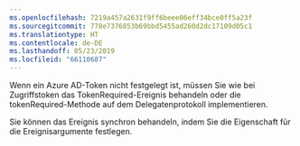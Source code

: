 ```yaml
---
ms.openlocfilehash: 7219a457a2631f9ff6beee06eff34bce0ff5a23f
ms.sourcegitcommit: 778e7376853b69bbd5455ad260d2dc17109d05c1
ms.translationtype: HT
ms.contentlocale: de-DE
ms.lasthandoff: 05/23/2019
ms.locfileid: "66110687"
---
```

Wenn ein Azure AD-Token nicht festgelegt ist, müssen Sie wie bei Zugriffstoken das TokenRequired-Ereignis behandeln oder die tokenRequired-Methode auf dem Delegatenprotokoll implementieren.

Sie können das Ereignis synchron behandeln, indem Sie die Eigenschaft für die Ereignisargumente festlegen.
